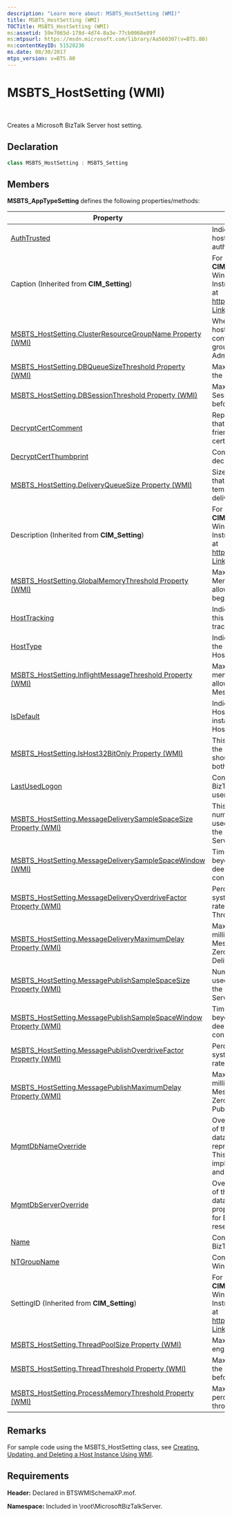 ```yaml
---
description: "Learn more about: MSBTS_HostSetting (WMI)"
title: MSBTS_HostSetting (WMI)
TOCTitle: MSBTS_HostSetting (WMI)
ms:assetid: 59e7065d-178d-4d74-8a3e-77cb0068e89f
ms:mtpsurl: https://msdn.microsoft.com/library/Aa560307(v=BTS.80)
ms:contentKeyID: 51528236
ms.date: 08/30/2017
mtps_version: v=BTS.80
---
```


# MSBTS\_HostSetting (WMI)

 

Creates a Microsoft BizTalk Server host setting.

## Declaration

```C#
class MSBTS_HostSetting : MSBTS_Setting  
```

## Members

**MSBTS\_AppTypeSetting** defines the following properties/methods:

<table>
<thead>
<tr class="header">
<th>Property</th>
<th>Description</th>
</tr>
</thead>
<tbody>
<tr class="odd">
<td><a href="msbts-hostsetting-authtrusted-property-wmi.md">AuthTrusted</a></td>
<td>Indicates whether a BizTalk host can be trusted to collect authentication information.</td>
</tr>
<tr class="even">
<td>Caption (Inherited from <strong>CIM_Setting</strong>)</td>
<td>For more information about the <strong>CIM_Setting</strong> class, see the Windows Management Instrumentation documentation at <a href="http://go.microsoft.com/fwlink/?linkid=83193">http://go.microsoft.com/fwlink/?LinkId=83193</a>.</td>
</tr>
<tr class="odd">
<td><a href="msbts-hostsetting-clusterresourcegroupname-property-wmi.md">MSBTS_HostSetting.ClusterResourceGroupName Property (WMI)</a></td>
<td>When the host instances of this host are clustered, this property contains the cluster resource group name set by the Administrator.</td>
</tr>
<tr class="even">
<td><a href="msbts-hostsetting-dbqueuesizethreshold-property-wmi.md">MSBTS_HostSetting.DBQueueSizeThreshold Property (WMI)</a></td>
<td>Maximum number of items in the Database.</td>
</tr>
<tr class="odd">
<td><a href="msbts-hostsetting-dbsessionthreshold-property-wmi.md">MSBTS_HostSetting.DBSessionThreshold Property (WMI)</a></td>
<td>Maximum number of DB Sessions (per CPU) allowed before throttling begins.</td>
</tr>
<tr class="even">
<td><a href="msbts-hostsetting-decryptcertcomment-property-wmi.md">DecryptCertComment</a></td>
<td>Represents a comment field that allows you to associate a friendly name with a decryption certificate.</td>
</tr>
<tr class="odd">
<td><a href="msbts-hostsetting-decryptcertthumbprint-property-wmi.md">DecryptCertThumbprint</a></td>
<td>Contains the thumbprint of the decryption certificate.</td>
</tr>
<tr class="even">
<td><a href="msbts-hostsetting-deliveryqueuesize-property-wmi.md">MSBTS_HostSetting.DeliveryQueueSize Property (WMI)</a></td>
<td>Size of the in-memory Queue that the host maintains as a temporary placeholder for delivering messages.</td>
</tr>
<tr class="odd">
<td>Description (Inherited from <strong>CIM_Setting</strong>)</td>
<td>For more information about the <strong>CIM_Setting</strong> class, see the Windows Management Instrumentation documentation at <a href="http://go.microsoft.com/fwlink/?linkid=83193">http://go.microsoft.com/fwlink/?LinkId=83193</a>.</td>
</tr>
<tr class="even">
<td><a href="msbts-hostsetting-globalmemorythreshold-property-wmi.md">MSBTS_HostSetting.GlobalMemoryThreshold Property (WMI)</a></td>
<td>Maximum System-wide Virtual Memory (in percent) usage allowed before throttling begins.</td>
</tr>
<tr class="odd">
<td><a href="msbts-hostsetting-hosttracking-property-wmi.md">HostTracking</a></td>
<td>Indicates whether instances of this BizTalk Host will host the tracking sub service.</td>
</tr>
<tr class="even">
<td><a href="msbts-hostsetting-hosttype-property-wmi.md">HostType</a></td>
<td>Indicates which runtime model the instances of the BizTalk Host will be running in.</td>
</tr>
<tr class="odd">
<td><a href="msbts-hostsetting-inflightmessagethreshold-property-wmi.md">MSBTS_HostSetting.InflightMessageThreshold Property (WMI)</a></td>
<td>Maximum number of in-memory in-flight messages allowed before throttling Message Delivery begins.</td>
</tr>
<tr class="even">
<td><a href="msbts-hostsetting-isdefault-property-wmi.md">IsDefault</a></td>
<td>Indicates whether the BizTalk Host represented by this WMI instance is the default BizTalk Host in the BizTalk group.</td>
</tr>
<tr class="odd">
<td><a href="msbts-hostsetting-ishost32bitonly-property-wmi.md">MSBTS_HostSetting.IsHost32BitOnly Property (WMI)</a></td>
<td>This property indicates whether the host instance process should be created as 32-bit on both 32-bit and 64-bit servers.</td>
</tr>
<tr class="even">
<td><a href="msbts-hostsetting-lastusedlogon-property-wmi.md">LastUsedLogon</a></td>
<td>Contains a default logon for the BizTalk Host instance creation user interface.</td>
</tr>
<tr class="odd">
<td><a href="msbts-hostsetting-messagedeliverysamplespacesize-property-wmi.md">MSBTS_HostSetting.MessageDeliverySampleSpaceSize Property (WMI)</a></td>
<td>This property indicates the number of samples that are used for determining the rate of the Message Delivery to all Service Classes of the Host</td>
</tr>
<tr class="even">
<td><a href="msbts-hostsetting-messagedeliverysamplespacewindow-wmi.md">MSBTS_HostSetting.MessageDeliverySampleSpaceWindow (WMI)</a></td>
<td>Time-window (in milliseconds) beyond which samples will be deemed invalid for consideration.</td>
</tr>
<tr class="odd">
<td><a href="msbts-hostsetting-messagedeliveryoverdrivefactor-property-wmi.md">MSBTS_HostSetting.MessageDeliveryOverdriveFactor Property (WMI)</a></td>
<td>Percent factor by which the system will overdrive the Input rate for Message Delivery Throttling.</td>
</tr>
<tr class="even">
<td><a href="msbts-hostsetting-messagedeliverymaximumdelay-property-wmi.md">MSBTS_HostSetting.MessageDeliveryMaximumDelay Property (WMI)</a></td>
<td>Maximum Delay (in milliseconds) imposed for Message Delivery Throttling. Zero indicates disable Message Delivery Throttling.</td>
</tr>
<tr class="odd">
<td><a href="msbts-hostsetting-messagepublishsamplespacesize-property-wmi.md">MSBTS_HostSetting.MessagePublishSampleSpaceSize Property (WMI)</a></td>
<td>Number of samples that are used for determining the rate of the Message Publishing by the Service Classes.</td>
</tr>
<tr class="even">
<td><a href="msbts-hostsetting-messagepublishsamplespacewindow-property-wmi.md">MSBTS_HostSetting.MessagePublishSampleSpaceWindow Property (WMI)</a></td>
<td>Time-window (in milliseconds) beyond which samples will be deemed invalid for consideration.</td>
</tr>
<tr class="odd">
<td><a href="msbts-hostsetting-messagepublishoverdrivefactor-property-wmi.md">MSBTS_HostSetting.MessagePublishOverdriveFactor Property (WMI)</a></td>
<td>Percent Factor by which the system will overdrive the Input rate.</td>
</tr>
<tr class="even">
<td><a href="msbts-hostsetting-messagepublishmaximumdelay-property-wmi.md">MSBTS_HostSetting.MessagePublishMaximumDelay Property (WMI)</a></td>
<td>Maximum Delay (in milliseconds) imposed for Message Publishing Throttling. Zero indicates disable Message Publishing Throttling.</td>
</tr>
<tr class="odd">
<td><a href="msbts-hostsetting-mgmtdbnameoverride-property-wmi.md">MgmtDbNameOverride</a></td>
<td>Overrides the initial catalog part of the BizTalk Management database connect string, and represents the database name. This property was not implemented for BizTalk Server and is reserved for future use.</td>
</tr>
<tr class="even">
<td><a href="msbts-hostsetting-mgmtdbserveroverride-property-wmi.md">MgmtDbServerOverride</a></td>
<td>Overrides the data source part of the BizTalk Management database connect string. This property was not implemented for BizTalk Server and is reserved for future use.</td>
</tr>
<tr class="odd">
<td><a href="msbts-hostsetting-name-property-wmi.md">Name</a></td>
<td>Contains the name of the BizTalk host.</td>
</tr>
<tr class="even">
<td><a href="msbts-hostsetting-ntgroupname-property-wmi.md">NTGroupName</a></td>
<td>Contains the name of the Windows NT group.</td>
</tr>
<tr class="odd">
<td>SettingID (Inherited from <strong>CIM_Setting</strong>)</td>
<td>For more information about the <strong>CIM_Setting</strong> class, see the Windows Management Instrumentation documentation at <a href="http://go.microsoft.com/fwlink/?linkid=83193">http://go.microsoft.com/fwlink/?LinkId=83193</a>.</td>
</tr>
<tr class="even">
<td><a href="msbts-hostsetting-threadpoolsize-property-wmi.md">MSBTS_HostSetting.ThreadPoolSize Property (WMI)</a></td>
<td>Maximum number of messaging engine threads per CPU.</td>
</tr>
<tr class="odd">
<td><a href="msbts-hostsetting-threadthreshold-property-wmi.md">MSBTS_HostSetting.ThreadThreshold Property (WMI)</a></td>
<td>Maximum number of threads in the process (per CPU) allowed before throttling begins.</td>
</tr>
<tr class="even">
<td><a href="msbts-hostsetting-processmemorythreshold-property-wmi.md">MSBTS_HostSetting.ProcessMemoryThreshold Property (WMI)</a></td>
<td>Maximum Process Memory (in percent) allowed before throttling begins.</td>
</tr>
</tbody>
</table>


## Remarks

For sample code using the MSBTS\_HostSetting class, see [Creating, Updating, and Deleting a Host Instance Using WMI](creating-updating-and-deleting-a-host-instance-using-wmi.md).

## Requirements

**Header:** Declared in BTSWMISchemaXP.mof.

**Namespace:** Included in \\root\\MicrosoftBizTalkServer.

